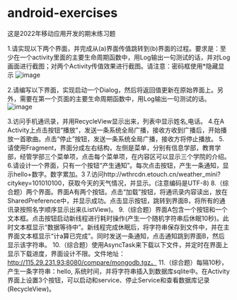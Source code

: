 # android-exercises
这是2022年移动应用开发的期末练习题

1.请实现以下两个界面，并完成从(a)界面传值跳转到(b)界面的过程。要求是：至少在一个activity里面的主要生命周期函数中，用Log输出一句测试的话，并对Log画面进行截图；对两个Activity传值效果进行截图。请注意：密码框使用*隐藏显示
![image](https://user-images.githubusercontent.com/100272100/216392633-dc2e8c1c-ecde-4fd1-8636-299c2df2c30b.png)

2.请编写以下界面，实现启动一个Dialog，然后将返回值更新在原始界面上。另外，需要在第一个页面的主要生命周期函数中，用Log输出一句测试的话。
![image](https://user-images.githubusercontent.com/100272100/216392657-12f7389d-d8b6-47b5-a2c7-1b1fec4b4c9d.png)

3.访问手机通讯录，并用RecycleView显示出来，列表中显示姓名,电话。
4.在A Activity上点击按钮“播放”，发送一条系统全局广播，接收方收到广播后，开始播放一首歌曲。点击“停止”按钮，发送一条系统全局广播，接收方将停止播放。
5.请使用Fragment，界面分成左右结构，左侧是菜单，分别有信息学部，教育学部，经管学部三个菜单项，点击每个菜单项，在内容区可以显示三个学院的介绍。
6.请设计一个界面，只有一个按钮“产生通知”。每次点击按钮，产生一条通知，显示hello+数字。数字累加。3
7.访问http://wthrcdn.etouch.cn/weather_mini?citykey=101010100，获取今天的天气情况，并显示。(注意编码是UTF-8)
8.（综合题）两个界面。界面A有两个按钮。点击“加载”按钮，将通讯录内容读出，放在SharedPreference中，并显示成功。点击显示按钮，跳转到界面B，将所有的通讯录按照名字顺序显示出来(ListView)。
9.（综合题）界面A包含一个按钮和一个文本框。点击按钮启动新线程进行耗时操作(产生一个随机字符串后休眠10秒)。此时文本框显示“数据等待中”。新线程完成休眠后，将字符串保存到文件中，并在主界面文本框显示“计a算已完成”。同时发送一条通知，点击通知跳到界面B，然后显示该字符串。
10.（综合题）使用AsyncTask来下载以下文件，并定时在界面上显示下载进度，界面设计不限。文件地址：http://115.29.231.93:8080/compare/mongodb.tgz。
11.（综合题）每隔10秒，产生一条字符串：hello, 系统时间，并将字符串插入到数据库sqlite中。在Activity界面上设置3个按钮，可以启动和service、停止Service和查看数据库记录(RecycleView)。
